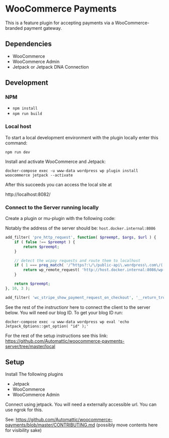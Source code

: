 # WooCommerce Payments

This is a feature plugin for accepting payments via a WooCommerce-branded payment gateway.

## Dependencies

- WooCommerce
- WooCommerce Admin
- Jetpack or Jetpack DNA Connection

## Development

### NPM

- `npm install`
- `npm run build`

### Local host

To start a local development environment with the plugin locally enter this command:

`npm run dev`

Install and activate WooCommerce and Jetpack:

```
docker-compose exec -u www-data wordpress wp plugin install woocommerce jetpack --activate
```

After this succeeds you can access the local site at

http://localhost:8082/

### Connect to the Server running locally
Create a plugin or mu-plugin with the following code:

Notably the address of the server should be: `host.docker.internal:8086`

```php
add_filter( 'pre_http_request', function( $preempt, $args, $url ) {
	if ( false !== $preempt ) {
		return $preempt;
	}

	// detect the wcpay requests and route them to localhost
	if ( 1 === preg_match( '/^https?:\/\/public-api\.wordpress\.com\/(.+?wcpay.+)/', $url, $matches ) ) {
		return wp_remote_request( 'http://host.docker.internal:8086/wp-json/' . $matches[1], $args ); // use host.docker.internal:8086 if running the client in Docker
	}

	return $preempt;
}, 10, 3 );

add_filter( 'wc_stripe_show_payment_request_on_checkout', '__return_true' );
```

See the rest of the instructionr here to connect the client to the server below. You will need our blog ID. 
To get your blog ID run:

```
docker-compose exec -u www-data wordpress wp eval 'echo Jetpack_Options::get_option( "id" );'
```

For the rest of the setup instructions see this link:
https://github.com/Automattic/woocommerce-payments-server/tree/master/local


## Setup
Install The following plugins
- Jetpack
- WooCommerce
- WooCommerce Admin

Connect using jetpack. You will need a externally accessible url. You can use ngrok for this.

See: https://github.com/Automattic/woocommerce-payments/blob/master/CONTRIBUTING.md (possibly move contents here for visibility sake)
